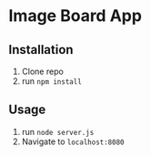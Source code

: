 # Image Board App

## Installation

1. Clone repo
2. run `npm install`

## Usage

1. run `node server.js`
2. Navigate to `localhost:8080`
